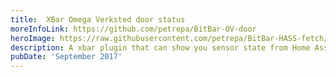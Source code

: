 ```yaml
---
title:  XBar Omega Verksted door status
moreInfoLink: https://github.com/petrepa/BitBar-OV-door
heroImage: https://raw.githubusercontent.com/petrepa/BitBar-HASS-fetch/master/screenshot.png
description: A xbar plugin that can show you sensor state from Home Assistant.
pubDate: 'September 2017'
---
```

